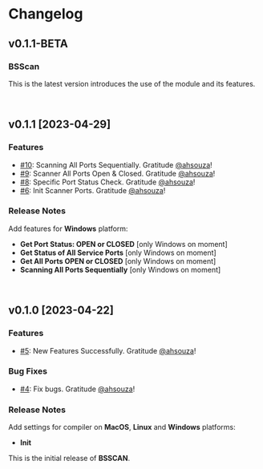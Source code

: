 <!-- markdownlint-disable MD024 -->

# Changelog

## v0.1.1-BETA

### BSScan

This is the latest version introduces the use of the module and its features.


<br>

## v0.1.1 [2023-04-29]

### Features

- [#10](https://github.com/BarcaSecurity/bsscan/pull/10): Scanning All Ports Sequentially. Gratitude [@ahsouza](https://github.com/ahsouza)!
- [#9](https://github.com/BarcaSecurity/bsscan/pull/9): Scanner All Ports Open & Closed. Gratitude [@ahsouza](https://github.com/ahsouza)!
- [#8](https://github.com/BarcaSecurity/bsscan/pull/8): Specific Port Status Check. Gratitude [@ahsouza](https://github.com/ahsouza)!
- [#6](https://github.com/BarcaSecurity/bsscan/pull/6): Init Scanner Ports. Gratitude [@ahsouza](https://github.com/ahsouza)!


### Release Notes

Add features for **Windows** platform:


- **Get Port Status: OPEN or CLOSED** [only Windows on moment]
- **Get Status of All Service Ports** [only Windows on moment]
- **Get All Ports OPEN or CLOSED** [only Windows on moment]
- **Scanning All Ports Sequentially** [only Windows on moment]


<br>

## v0.1.0 [2023-04-22]

### Features

- [#5](https://github.com/BarcaSecurity/bsscan/pull/5): New Features Successfully. Gratitude [@ahsouza](https://github.com/ahsouza)!

### Bug Fixes

- [#4](https://github.com/BarcaSecurity/bsscan/pull/4): Fix bugs. Gratitude [@ahsouza](https://github.com/ahsouza)!

### Release Notes


Add settings for compiler on **MacOS**, **Linux** and **Windows** platforms:

- **Init** 

This is the initial release of **BSSCAN**.